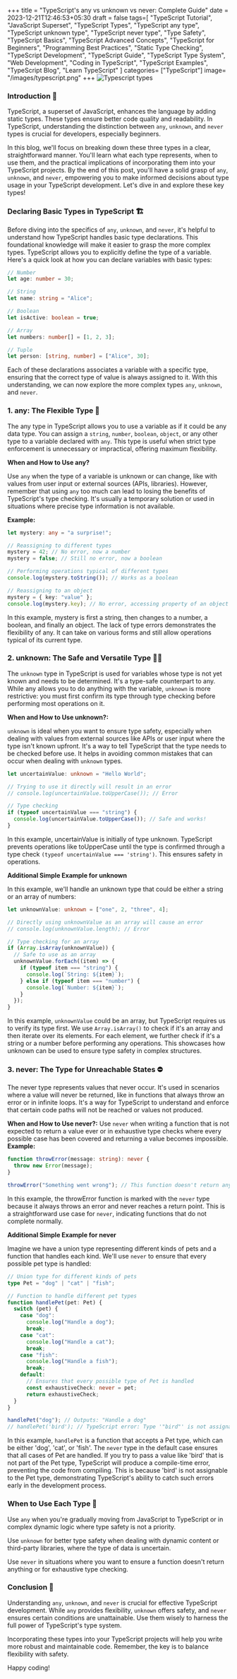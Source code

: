 +++
title = "TypeScript's any vs unknown vs never: Complete Guide"
date = 2023-12-21T12:46:53+05:30
draft = false
tags=[
    "TypeScript Tutorial",
    "JavaScript Superset",
    "TypeScript Types",
    "TypeScript any type",
    "TypeScript unknown type",
    "TypeScript never type",
    "Type Safety",
    "TypeScript Basics",
    "TypeScript Advanced Concepts",
    "TypeScript for Beginners",
    "Programming Best Practices",
    "Static Type Checking",
    "TypeScript Development",
    "TypeScript Guide",
    "TypeScript Type System",
    "Web Development",
    "Coding in TypeScript",
    "TypeScript Examples",
    "TypeScript Blog",
    "Learn TypeScript"
]
categories= ["TypeScript"]
image= "/images/typescript.png"
+++
![Typescript types](/images/typescript.png)

### Introduction 📘

TypeScript, a superset of JavaScript, enhances the language by adding static types. These types ensure better code quality and readability. In TypeScript, understanding the distinction between `any`, `unknown`, and `never` types is crucial for developers, especially beginners.

In this blog, we'll focus on breaking down these three types in a clear, straightforward manner. You'll learn what each type represents, when to use them, and the practical implications of incorporating them into your TypeScript projects. By the end of this post, you'll have a solid grasp of `any`, `unknown`, and `never`, empowering you to make informed decisions about type usage in your TypeScript development. Let's dive in and explore these key types!

### Declaring Basic Types in TypeScript 🏗️

Before diving into the specifics of `any`, `unknown`, and `never`, it's helpful to understand how TypeScript handles basic type declarations. This foundational knowledge will make it easier to grasp the more complex types.
TypeScript allows you to explicitly define the type of a variable. Here's a quick look at how you can declare variables with basic types:

```typescript
// Number
let age: number = 30;

// String
let name: string = "Alice";

// Boolean
let isActive: boolean = true;

// Array
let numbers: number[] = [1, 2, 3];

// Tuple
let person: [string, number] = ["Alice", 30];
```

Each of these declarations associates a variable with a specific type, ensuring that the correct type of value is always assigned to it. With this understanding, we can now explore the more complex types `any`, `unknown`, and `never`.

### 1. any: The Flexible Type 🤹

The any type in TypeScript allows you to use a variable as if it could be any data type. You can assign a `string`, `number`, `boolean`, `object`, or any other type to a variable declared with `any`. This type is useful when strict type enforcement is unnecessary or impractical, offering maximum flexibility.

**When and How to Use any?**

Use `any` when the type of a variable is unknown or can change, like with values from user input or external sources (APIs, libraries). However, remember that using `any` too much can lead to losing the benefits of TypeScript's type checking. It's usually a temporary solution or used in situations where precise type information is not available.

**Example:**

```typescript
let mystery: any = "a surprise!";

// Reassigning to different types
mystery = 42; // No error, now a number
mystery = false; // Still no error, now a boolean

// Performing operations typical of different types
console.log(mystery.toString()); // Works as a boolean

// Reassigning to an object
mystery = { key: "value" };
console.log(mystery.key); // No error, accessing property of an object
```

In this example, mystery is first a string, then changes to a number, a boolean, and finally an object. The lack of type errors demonstrates the flexibility of any. It can take on various forms and still allow operations typical of its current type.

### 2. unknown: The Safe and Versatile Type 🕵️‍♂️

The `unknown` type in TypeScript is used for variables whose type is not yet known and needs to be determined. It's a type-safe counterpart to any. While any allows you to do anything with the variable, `unknown` is more restrictive: you must first confirm its type through type checking before performing most operations on it.

**When and How to Use unknown?:**

`unknown` is ideal when you want to ensure type safety, especially when dealing with values from external sources like APIs or user input where the type isn't known upfront. It's a way to tell TypeScript that the type needs to be checked before use. It helps in avoiding common mistakes that can occur when dealing with `unknown` types.

```typescript
let uncertainValue: unknown = "Hello World";

// Trying to use it directly will result in an error
// console.log(uncertainValue.toUpperCase()); // Error

// Type checking
if (typeof uncertainValue === "string") {
  console.log(uncertainValue.toUpperCase()); // Safe and works!
}
```

In this example, uncertainValue is initially of type unknown. TypeScript prevents operations like toUpperCase until the type is confirmed through a type check `(typeof uncertainValue === 'string')`. This ensures safety in operations.

**Additional Simple Example for unknown**

In this example, we'll handle an unknown type that could be either a string or an array of numbers:

```typescript
let unknownValue: unknown = ["one", 2, "three", 4];

// Directly using unknownValue as an array will cause an error
// console.log(unknownValue.length); // Error

// Type checking for an array
if (Array.isArray(unknownValue)) {
  // Safe to use as an array
  unknownValue.forEach((item) => {
    if (typeof item === "string") {
      console.log(`String: ${item}`);
    } else if (typeof item === "number") {
      console.log(`Number: ${item}`);
    }
  });
}
```

In this example, `unknownValue` could be an array, but TypeScript requires us to verify its type first. We use `Array.isArray()` to check if it's an array and then iterate over its elements. For each element, we further check if it's a string or a number before performing any operations. This showcases how unknown can be used to ensure type safety in complex structures.

### 3. never: The Type for Unreachable States ⛔

The never type represents values that never occur. It's used in scenarios where a value will never be returned, like in functions that always throw an error or in infinite loops. It's a way for TypeScript to understand and enforce that certain code paths will not be reached or values not produced.

**When and How to Use never?:**
Use `never` when writing a function that is not expected to return a value ever or in exhaustive type checks where every possible case has been covered and returning a value becomes impossible.
**Example:**

```typescript
function throwError(message: string): never {
  throw new Error(message);
}

throwError("Something went wrong"); // This function doesn't return anything
```

In this example, the throwError function is marked with the `never` type because it always throws an error and never reaches a return point. This is a straightforward use case for `never`, indicating functions that do not complete normally.

**Additional Simple Example for never**

Imagine we have a union type representing different kinds of pets and a function that handles each kind. We'll use `never` to ensure that every possible pet type is handled:

```typescript
// Union type for different kinds of pets
type Pet = "dog" | "cat" | "fish";

// Function to handle different pet types
function handlePet(pet: Pet) {
  switch (pet) {
    case "dog":
      console.log("Handle a dog");
      break;
    case "cat":
      console.log("Handle a cat");
      break;
    case "fish":
      console.log("Handle a fish");
      break;
    default:
      // Ensures that every possible type of Pet is handled
      const exhaustiveCheck: never = pet;
      return exhaustiveCheck;
  }
}

handlePet("dog"); // Outputs: "Handle a dog"
// handlePet('bird'); // TypeScript error: Type '"bird"' is not assignable to type 'Pet'.
```

In this example, `handlePet` is a function that accepts a Pet type, which can be either 'dog', 'cat', or 'fish'. The `never` type in the default case ensures that all cases of Pet are handled. If you try to pass a value like 'bird' that is not part of the Pet type, TypeScript will produce a compile-time error, preventing the code from compiling. This is because 'bird' is not assignable to the Pet type, demonstrating TypeScript's ability to catch such errors early in the development process.

### When to Use Each Type 🚦

Use `any` when you're gradually moving from JavaScript to TypeScript or in complex dynamic logic where type safety is not a priority.

Use `unknown` for better type safety when dealing with dynamic content or third-party libraries, where the type of data is uncertain.

Use `never` in situations where you want to ensure a function doesn't return anything or for exhaustive type checking.

### Conclusion 🌟

Understanding `any`, `unknown`, and `never` is crucial for effective TypeScript development. While `any` provides flexibility, `unknown` offers safety, and `never` ensures certain conditions are unattainable. Use them wisely to harness the full power of TypeScript's type system.

Incorporating these types into your TypeScript projects will help you write more robust and maintainable code. Remember, the key is to balance flexibility with safety.

Happy coding!
